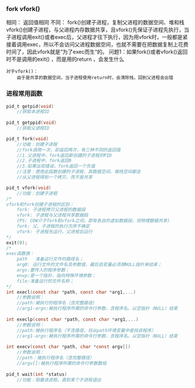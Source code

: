 ### fork vfork()  
相同：
	返回值相同
不同：
	fork()创建子进程，复制父进程的数据空间、堆和栈
	vfork()创建子进程，与父进程内存数据共享，且vfork()先保证子进程先执行，当子进程调用exit()或者exec后，父进程才往下执行，因为用vfork时，一般都是紧接着调用exec，所以不会访问父进程数据空间，也就不需要在把数据复制上花费时间了，因此vfork就是”为了exec而生“的。
问题1：如果fork()或者vfork()返回时不是调用的exit() ，而是用的return ，会发生什么
	
	对于vfork()：
		由于是共享的数据空间，当子进程使用return时，会清除栈，回到父进程会出错

### 进程常用函数
```c
pid_t getpid(void)  
	//获取本进程ID  
  
pid_t getppid(void)  
	//获取父进程ID 

pid_t fork(void)   
	//功能：创建子进程  
	//fork调用一次，却返回两次，有三种不同的返回值  
	//1.父进程中，fork返回新创建的子进程的PID  
	//2.子进程中，fork返回0  
	//3.如果出现错误，fork返回一个负值  
	//注意：使用此函数创建的子进程，其数据空间、堆栈空间都会  
	//从父进程得到一个拷贝，而不是共享 

pid_t vfork(void)  
	//功能：创建子进程 
/*
vfork和fork创建子进程的区别：
	fork: 子进程拷贝父进程的数据段
	vfork: 子进程与父进程共享数据段
	(PS: COW介于fork和vfork之间，即有各自的虚拟数据段，但物理数据共享)
	fork: 父、子进程的执行次序不确定
	vfork: 子进程先运行，父进程后运行
*/	
exit(0);
/*
exec函数族：
	path   准备运行文件的路径名；
	arg0: 运行文件的文件名及参数值，最后自变量必须用NULL指针来结束；
	argv:要传入的程序参数；
	envp:是一个指针，指向特殊环境参数；
	file:准备运行的文件名称；
*/
int execl(const char *path, const char *arg1,...)  
	//参数说明：  
	//path:被执行的程序名（含完整路径）  
	//arg1-argn:被执行程序所需的命令行参数，含程序名。以空指针（NULL）结束 
	
int execlp(const char *path, const char *arg1,...)  
	//参数说明：  
	//path:被执行程序名（不含路径，将从path环境变量中查找该程序）  
	//arg1-argn:被执行程序所需的命令行参数，含程序名。以空指针（NULL）结束  
	
int execv(const char *path, char *const argv[])  
	//参数说明：  
	//path：被执行程序名（含完整路径）  
	//argv[]:被执行程序所需的命令行参数数组
	
pid_t wait(int *status)  
	//功能：阻塞该进程，直到某个子进程退出 
```